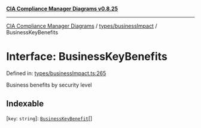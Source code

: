 [**CIA Compliance Manager Diagrams v0.8.25**](../../../README.md)

***

[CIA Compliance Manager Diagrams](../../../modules.md) / [types/businessImpact](../README.md) / BusinessKeyBenefits

# Interface: BusinessKeyBenefits

Defined in: [types/businessImpact.ts:265](https://github.com/Hack23/cia-compliance-manager/blob/b7816746b3b7f5e02cb18303af9cc6696a8caef9/src/types/businessImpact.ts#L265)

Business benefits by security level

## Indexable

\[`key`: `string`\]: [`BusinessKeyBenefit`](BusinessKeyBenefit.md)[]
